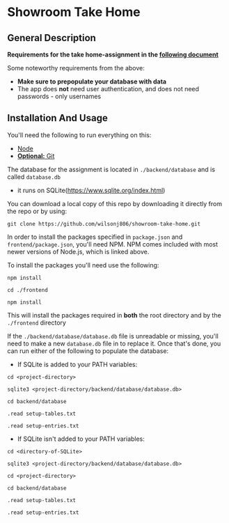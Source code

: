# Showroom Take Home

## General Description

**Requirements for the take home-assignment in the [following document](./REQUIREMENTS.md)**

Some noteworthy requirements from the above:
- **Make sure to prepopulate your database with data**
- The app does **not** need user authentication, and does not need passwords - only usernames

## Installation And Usage

You'll need the following to run everything on this:
- [Node](https://nodejs.org/en/)
- [**Optional:** Git](https://git-scm.com/)

The database for the assignment is located in `./backend/database` and is called `database.db`
- it runs on SQLite(https://www.sqlite.org/index.html)

You can download a local copy of this repo by downloading it directly from the repo or by using:
  ```
  git clone https://github.com/wilsonj806/showroom-take-home.git
  ```

In order to install the packages specified in `package.json` and `frontend/package.json`, you'll need NPM. NPM comes included with most newer versions of Node.js, which is linked above.

To install the packages you'll need use the following:
  ```
  npm install

  cd ./frontend

  npm install
  ```
This will install the packages required in **both** the root directory and by the `./frontend` directory

If the `./backend/database/database.db` file is unreadable or missing, you'll need to make a new `database.db` file in to replace it. Once that's done, you can run either of the following to populate the database:
- If SQLite is added to your PATH variables:
```
cd <project-directory>

sqlite3 <project-directory/backend/database/database.db>

cd backend/database

.read setup-tables.txt

.read setup-entries.txt
```
- If SQLite isn't added to your PATH variables:
```
cd <directory-of-SQLite>

sqlite3 <project-directory/backend/database/database.db>

cd <project-directory>

cd backend/database

.read setup-tables.txt

.read setup-entries.txt
```